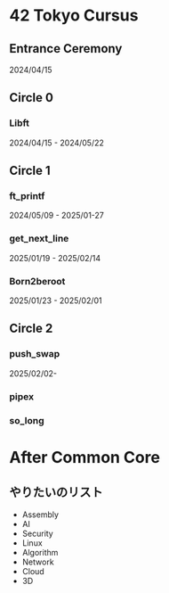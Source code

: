 # 42 Tokyo Cursus

## Entrance Ceremony
2024/04/15  

## Circle 0
### Libft
2024/04/15 - 2024/05/22  

## Circle 1
### ft_printf
2024/05/09 - 2025/01-27  
### get_next_line  
2025/01/19 - 2025/02/14  
### Born2beroot  
2025/01/23 - 2025/02/01  

## Circle 2
### push_swap
2025/02/02-  
### pipex

### so_long


# After Common Core
## やりたいのリスト
- Assembly
- AI
- Security
- Linux
- Algorithm
- Network
- Cloud
- 3D